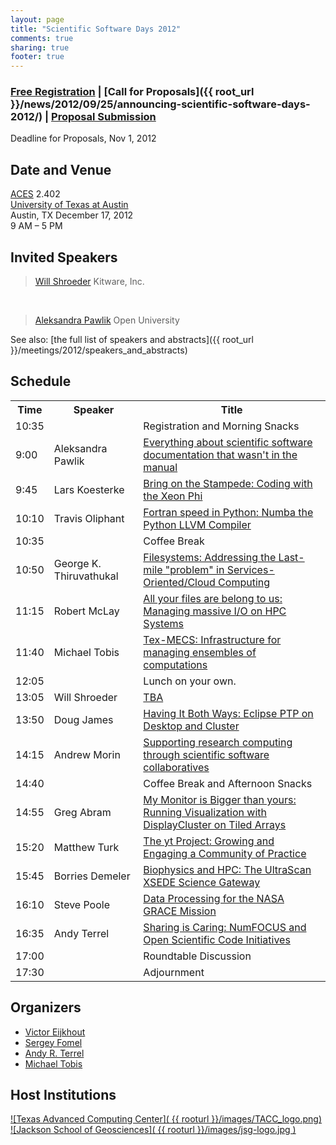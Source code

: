 ```yaml
---
layout: page
title: "Scientific Software Days 2012"
comments: true
sharing: true
footer: true
---
```



### [Free Registration](https://docs.google.com/spreadsheet/viewform?formkey=dF9vVUV2ODlUdzZYcWkyM09FUDUyUnc6MQ) | [Call for Proposals]({{ root_url }}/news/2012/09/25/announcing-scientific-software-days-2012/) | [Proposal Submission](https://docs.google.com/spreadsheet/viewform?formkey=dHVQWmYtb2ZCeGdyckNVSThKenpPRVE6MQ)  
Deadline for Proposals, Nov 1, 2012  

## Date and Venue

[ACES](http://www.aces.utexas.edu/) 2.402  
[University of Texas at Austin](http://www.utexas.edu)  
Austin, TX
December 17, 2012  
9 AM – 5 PM  

## Invited Speakers

>  [Will Shroeder](http://www.kitware.com/company/team/schroeder.html)
>  Kitware, Inc.

<br/>

>  [Aleksandra Pawlik](http://users.mct.open.ac.uk/anp58/)
>  Open University

See also: [the full list of speakers and abstracts]({{ root_url }}/meetings/2012/speakers_and_abstracts)

## Schedule

<table class="table" cellspacing="0">
<tbody> 
<tr> <th>Time</th> <th>Speaker</th> <th>Title</th> </tr>
<tr><td> 10:35 </td><td> </td><td> Registration and Morning Snacks </td></tr>
<tr> <td class="even"> 9:00 </td><td> Aleksandra Pawlik  </td><td> <a href="speakers_and_abstracts#pawlik">Everything about scientific software documentation that wasn't in the manual</a> </td></tr>
<tr><td> 9:45 </td><td>	Lars Koesterke  </td><td> <a href="speakers_and_abstracts#koesterke">Bring on the Stampede: Coding with the Xeon Phi</a> </td></tr>
<tr><td class="even"> 10:10 </td><td> Travis Oliphant  </td><td>  <a href="speakers_and_abstracts#oliphant">Fortran speed in Python: Numba the Python LLVM Compiler</a> </td></tr>
<tr><td> 10:35 </td><td> </td><td> Coffee Break </td></tr>
<tr><td class="even"> 10:50 </td><td> George K. Thiruvathukal </td><td>  <a href="speakers_and_abstracts#thiruvathukal">Filesystems: Addressing the Last-mile "problem" in Services-Oriented/Cloud Computing</a> </td></tr>
<tr><td> 11:15 </td><td> Robert McLay  </td><td>  <a href="speakers_and_abstracts#mclay">All your files are belong to us: Managing massive I/O on HPC Systems</a> </td></tr>
<tr><td class="even"> 11:40 </td><td> Michael Tobis  </td><td>  <a href="speakers_and_abstracts#tobis">Tex-MECS: Infrastructure for managing ensembles of computations</a> </td></tr>
<tr><td> 12:05 </td><td> </td><td> Lunch on your own. </td></tr>
<tr><td class="even"> 13:05 </td><td> Will Shroeder</td><td> <a href="speakers_and_abstracts#shroeder">TBA</a> </td></tr>
<tr><td> 13:50 </td><td> Doug James  </td><td>  <a href="speakers_and_abstracts#james">Having It Both Ways: Eclipse PTP on Desktop and Cluster</a> </td></tr>
<tr><td class="even"> 14:15 </td><td> Andrew Morin  </td><td>  <a href="speakers_and_abstracts#morin">Supporting research computing through scientific software collaboratives</a> </td></tr>
<tr><td> 14:40 </td><td> </td><td> Coffee Break and Afternoon Snacks </td></tr>
<tr><td class="even"> 14:55 </td><td> Greg Abram	 </td><td>  <a href="speakers_and_abstracts#abram">My Monitor is Bigger than yours: Running Visualization with DisplayCluster on Tiled Arrays</a> </td></tr>
<tr><td> 15:20 </td><td> Matthew Turk  </td><td>  <a href="speakers_and_abstracts#turk">The yt Project: Growing and Engaging a Community of Practice</a> </td></tr>
<tr><td class="even"> 15:45 </td><td> Borries Demeler </td><td>  <a href="speakers_and_abstracts#demeler">Biophysics and HPC: The UltraScan XSEDE Science Gateway</a> </td></tr>
<tr><td> 16:10 </td><td> Steve Poole </td><td>  <a href="speakers_and_abstracts#poole">Data Processing for the NASA GRACE Mission</a> </td></tr>
<tr><td class="even"> 16:35 </td><td> Andy Terrel </td><td>  <a href="speakers_and_abstracts#terrel">Sharing is Caring: NumFOCUS and Open Scientific Code Initiatives</a> </td></tr>
<tr><td> 17:00 </td><td> </td><td> Roundtable Discussion </td></tr>
<tr><td class="even"> 17:30 </td><td> </td><td> Adjournment </td></tr>
</tbody>
</table>

## Organizers

* [Victor Eijkhout](http://www.tacc.utexas.edu/staff/victor-eijkhout)
* [Sergey Fomel](http://www.beg.utexas.edu/personnel_ext.php?id=30)
* [Andy R. Terrel](http://andy.terrel.us)
* [Michael Tobis](http://www.ig.utexas.edu/people/staff/tobis/)

## Host Institutions

[![Texas Advanced Computing Center]( {{ rooturl }}/images/TACC_logo.png)](http://www.tacc.utexas.edu/)  
[![Jackson School of Geosciences]( {{ rooturl }}/images/jsg-logo.jpg )](http://www.jsg.utexas.edu)
